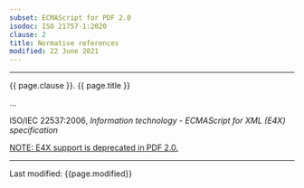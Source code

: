 ```yaml
---
subset: ECMAScript for PDF 2.0
isodoc: ISO 21757-1:2020
clause: 2
title: Normative references
modified: 22 June 2021
---
```


<ul>
</ul>
<hr>

<link rel="stylesheet" href="../assets/iso-style.css">
<div class="isostyle">


<p class="fake-h1">{{ page.clause }}. {{ page.title }}</p>

<p>...</p>

<p>ISO/IEC 22537:2006, <i>Information technology - ECMAScript for XML (E4X) specification</i></p>
<p>
  <ins onMousEenter="mouseEnter(this)" issue="70">NOTE: E4X support is deprecated in PDF 2.0.</ins>
</p>

</div>

<hr>
<p class="footnote">Last modified: {{page.modified}}</p>
